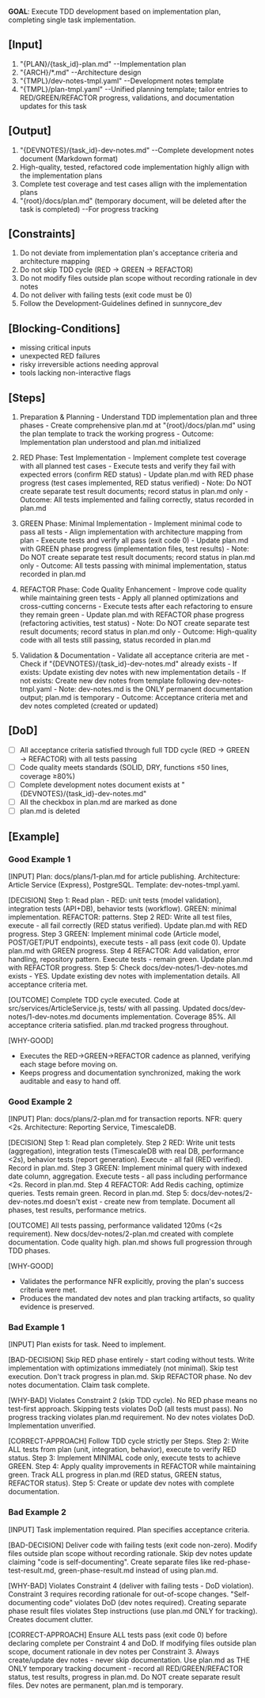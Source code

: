 **GOAL**: Execute TDD development based on implementation plan, completing single task implementation.

## [Input]
  1. "{PLAN}/{task_id}-plan.md" --Implementation plan
  2. "{ARCH}/*.md" --Architecture design
  3. "{TMPL}/dev-notes-tmpl.yaml" --Development notes template
  4. "{TMPL}/plan-tmpl.yaml" --Unified planning template; tailor entries to RED/GREEN/REFACTOR progress, validations, and documentation updates for this task

## [Output]
  1. "{DEVNOTES}/{task_id}-dev-notes.md" --Complete development notes document (Markdown format)
  2. High-quality, tested, refactored code implementation highly allign with the implementation plans
  3. Complete test coverage and test cases allign with the implementation plans
  4. "{root}/docs/plan.md" (temporary document, will be deleted after the task is completed) --For progress tracking

## [Constraints]
  1. Do not deviate from implementation plan's acceptance criteria and architecture mapping
  2. Do not skip TDD cycle (RED → GREEN → REFACTOR)
  3. Do not modify files outside plan scope without recording rationale in dev notes
  4. Do not deliver with failing tests (exit code must be 0)
  5. Follow the Development-Guidelines defined in sunnycore_dev

## [Blocking-Conditions]
  - missing critical inputs
  - unexpected RED failures
  - risky irreversible actions needing approval
  - tools lacking non-interactive flags
  
## [Steps]
  1. Preparation & Planning
    - Understand TDD implementation plan and three phases
    - Create comprehensive plan.md at "{root}/docs/plan.md" using the plan template to track the working progress
    - Outcome: Implementation plan understood and plan.md initialized

  2. RED Phase: Test Implementation
    - Implement complete test coverage with all planned test cases
    - Execute tests and verify they fail with expected errors (confirm RED status)
    - Update plan.md with RED phase progress (test cases implemented, RED status verified)
    - Note: Do NOT create separate test result documents; record status in plan.md only
    - Outcome: All tests implemented and failing correctly, status recorded in plan.md

  3. GREEN Phase: Minimal Implementation
    - Implement minimal code to pass all tests
    - Align implementation with architecture mapping from plan
    - Execute tests and verify all pass (exit code 0)
    - Update plan.md with GREEN phase progress (implementation files, test results)
    - Note: Do NOT create separate test result documents; record status in plan.md only
    - Outcome: All tests passing with minimal implementation, status recorded in plan.md

  4. REFACTOR Phase: Code Quality Enhancement
    - Improve code quality while maintaining green tests
    - Apply all planned optimizations and cross-cutting concerns
    - Execute tests after each refactoring to ensure they remain green
    - Update plan.md with REFACTOR phase progress (refactoring activities, test status)
    - Note: Do NOT create separate test result documents; record status in plan.md only
    - Outcome: High-quality code with all tests still passing, status recorded in plan.md

  5. Validation & Documentation
    - Validate all acceptance criteria are met
    - Check if "{DEVNOTES}/{task_id}-dev-notes.md" already exists
    - If exists: Update existing dev notes with new implementation details
    - If not exists: Create new dev notes from template following dev-notes-tmpl.yaml
    - Note: dev-notes.md is the ONLY permanent documentation output; plan.md is temporary
    - Outcome: Acceptance criteria met and dev notes completed (created or updated)

## [DoD]
  - [ ] All acceptance criteria satisfied through full TDD cycle (RED → GREEN → REFACTOR) with all tests passing
  - [ ] Code quality meets standards (SOLID, DRY, functions ≤50 lines, coverage ≥80%)
  - [ ] Complete development notes document exists at "{DEVNOTES}/{task_id}-dev-notes.md"
  - [ ] All the checkbox in plan.md are marked as done
  - [ ] plan.md is deleted

## [Example]

### Good Example 1
[INPUT]
Plan: docs/plans/1-plan.md for article publishing. Architecture: Article Service (Express), PostgreSQL. Template: dev-notes-tmpl.yaml.

[DECISION]
Step 1: Read plan - RED: unit tests (model validation), integration tests (API+DB), behavior tests (workflow). GREEN: minimal implementation. REFACTOR: patterns. Step 2 RED: Write all test files, execute - all fail correctly (RED status verified). Update plan.md with RED progress. Step 3 GREEN: Implement minimal code (Article model, POST/GET/PUT endpoints), execute tests - all pass (exit code 0). Update plan.md with GREEN progress. Step 4 REFACTOR: Add validation, error handling, repository pattern. Execute tests - remain green. Update plan.md with REFACTOR progress. Step 5: Check docs/dev-notes/1-dev-notes.md exists - YES. Update existing dev notes with implementation details. All acceptance criteria met.

[OUTCOME]
Complete TDD cycle executed. Code at src/services/ArticleService.js, tests/ with all passing. Updated docs/dev-notes/1-dev-notes.md documents implementation. Coverage 85%. All acceptance criteria satisfied. plan.md tracked progress throughout.

[WHY-GOOD]
- Executes the RED→GREEN→REFACTOR cadence as planned, verifying each stage before moving on.
- Keeps progress and documentation synchronized, making the work auditable and easy to hand off.

### Good Example 2
[INPUT]
Plan: docs/plans/2-plan.md for transaction reports. NFR: query <2s. Architecture: Reporting Service, TimescaleDB.

[DECISION]
Step 1: Read plan completely. Step 2 RED: Write unit tests (aggregation), integration tests (TimescaleDB with real DB, performance <2s), behavior tests (report generation). Execute - all fail (RED verified). Record in plan.md. Step 3 GREEN: Implement minimal query with indexed date column, aggregation. Execute tests - all pass including performance <2s. Record in plan.md. Step 4 REFACTOR: Add Redis caching, optimize queries. Tests remain green. Record in plan.md. Step 5: docs/dev-notes/2-dev-notes.md doesn't exist - create new from template. Document all phases, test results, performance metrics.

[OUTCOME]
All tests passing, performance validated 120ms (<2s requirement). New docs/dev-notes/2-plan.md created with complete documentation. Code quality high. plan.md shows full progression through TDD phases.

[WHY-GOOD]
- Validates the performance NFR explicitly, proving the plan's success criteria were met.
- Produces the mandated dev notes and plan tracking artifacts, so quality evidence is preserved.

### Bad Example 1
[INPUT]
Plan exists for task. Need to implement.

[BAD-DECISION]
Skip RED phase entirely - start coding without tests. Write implementation with optimizations immediately (not minimal). Skip test execution. Don't track progress in plan.md. Skip REFACTOR phase. No dev notes documentation. Claim task complete.

[WHY-BAD]
Violates Constraint 2 (skip TDD cycle). No RED phase means no test-first approach. Skipping tests violates DoD (all tests must pass). No progress tracking violates plan.md requirement. No dev notes violates DoD. Implementation unverified.

[CORRECT-APPROACH]
Follow TDD cycle strictly per Steps. Step 2: Write ALL tests from plan (unit, integration, behavior), execute to verify RED status. Step 3: Implement MINIMAL code only, execute tests to achieve GREEN. Step 4: Apply quality improvements in REFACTOR while maintaining green. Track ALL progress in plan.md (RED status, GREEN status, REFACTOR status). Step 5: Create or update dev notes with complete documentation.

### Bad Example 2
[INPUT]
Task implementation required. Plan specifies acceptance criteria.

[BAD-DECISION]
Deliver code with failing tests (exit code non-zero). Modify files outside plan scope without recording rationale. Skip dev notes update claiming "code is self-documenting". Create separate files like red-phase-test-result.md, green-phase-result.md instead of using plan.md.

[WHY-BAD]
Violates Constraint 4 (deliver with failing tests - DoD violation). Constraint 3 requires recording rationale for out-of-scope changes. "Self-documenting code" violates DoD (dev notes required). Creating separate phase result files violates Step instructions (use plan.md ONLY for tracking). Creates document clutter.

[CORRECT-APPROACH]
Ensure ALL tests pass (exit code 0) before declaring complete per Constraint 4 and DoD. If modifying files outside plan scope, document rationale in dev notes per Constraint 3. Always create/update dev notes - never skip documentation. Use plan.md as THE ONLY temporary tracking document - record all RED/GREEN/REFACTOR status, test results, progress in plan.md. Do NOT create separate result files. Dev notes are permanent, plan.md is temporary.
